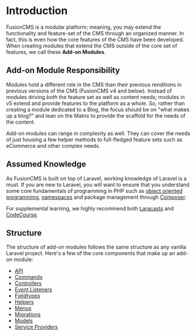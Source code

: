 # Introduction

FusionCMS is a modular platform; meaning, you may extend the functionality and feature-set of the CMS through an organized manner. In fact, this is even how the core features of the CMS have been developed. When creating modules that extend the CMS outside of the core set of features, we call these **Add-on Modules**.

## Add-on Module Responsibility
Modules hold a different role in the CMS than their previous renditions in previous versions of the CMS (FusionCMS v4 and below). Instead of modules driving _both_ the feature set as well as content needs; modules in v5 extend and provide features to the platform as a whole. So, rather than creating a module dedicated to a Blog, the focus should be on "what makes up a blog?" and lean on the Matrix to provide the scaffold for the needs of the content.

Add-on modules can range in complexity as well. They can cover the needs of just housing a few helper methods to full-fledged feature sets such as eCommerce and other complex needs.

## Assumed Knowledge
As FusionCMS is built on top of Laravel, working knowledge of Laravel is a must. If you are new to Laravel, you will want to ensure that you understand some core fundamentals of programming in PHP such as [object oriented programming](http://php.net/manual/en/language.oop5.php), [namespaces](http://php.net/manual/en/language.namespaces.php) and package management through [Composer](https://getcomposer.org/).

For supplemental learning, we highly recommend both [Laracasts](https://laracasts.com/) and [CodeCourse](https://www.codecourse.com/).

## Structure
The structure of add-on modules follows the same structure as any vanilla Laravel project. Here's a few of the core components that make up an add-on module:

- [API](#)
- [Commands](#)
- [Controllers](#)
- [Event Listeners](#)
- [Fieldtypes](#)
- [Helpers](#)
- [Menus](#)
- [Migrations](#)
- [Models](#)
- [Service Providers](#)
